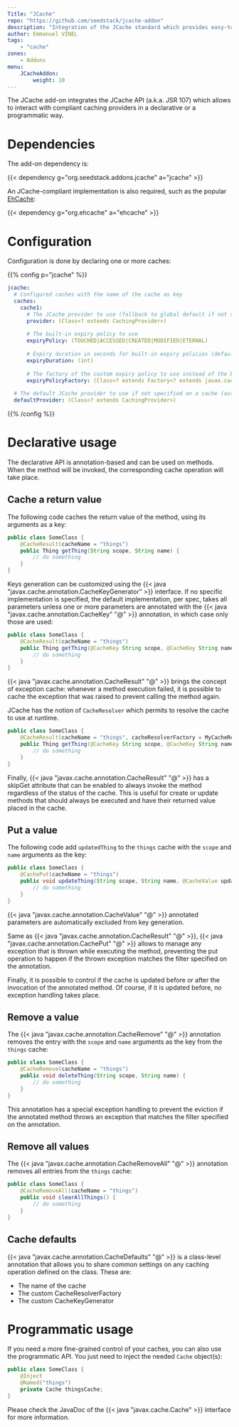 ```yaml
---
Title: "JCache"
repo: "https://github.com/seedstack/jcache-addon"
description: "Integration of the JCache standard which provides easy-to-use applicative caching."
author: Emmanuel VINEL
tags:
    - "cache"
zones:
    - Addons
menu:
    JCacheAddon:
        weight: 10
---
```


The JCache add-on integrates the JCache API (a.k.a. JSR 107) which allows to interact with compliant caching providers
in a declarative or a programmatic way.<!--more-->

# Dependencies

The add-on dependency is:

{{< dependency g="org.seedstack.addons.jcache" a="jcache" >}}

An JCache-compliant implementation is also required, such as the popular [EhCache](http://www.ehcache.org/):

{{< dependency g="org.ehcache" a="ehcache" >}}


# Configuration

Configuration is done by declaring one or more caches:

{{% config p="jcache" %}}
```yaml
jcache:
  # Configured caches with the name of the cache as key
  caches:
    cache1:
      # The JCache provider to use (fallback to global default if not specified)
      provider: (Class<? extends CachingProvider>)
      
      # The built-in expiry policy to use 
      expiryPolicy: (TOUCHED|ACCESSED|CREATED|MODIFIED|ETERNAL)
      
      # Expiry duration in seconds for built-in expiry policies (defaults to 900)
      expiryDuration: (int)
      
      # The factory of the custom expiry policy to use instead of the built-in expiry policy 
      expiryPolicyFactory: (Class<? extends Factory<? extends javax.cache.expiry.ExpiryPolicy>>)
    
  # The default JCache provider to use if not specified on a cache (auto-detected if not specified at all)
  defaultProvider: (Class<? extends CachingProvider>) 
```
{{% /config %}}    

# Declarative usage

The declarative API is annotation-based and can be used on methods. When the method will be invoked, the corresponding
cache operation will take place.

## Cache a return value

The following code caches the return value of the method, using its arguments as a key:

```java
public class SomeClass {
    @CacheResult(cacheName = "things")
    public Thing getThing(String scope, String name) {
        // do something
    }
}
```
    
Keys generation can be customized using the {{< java "javax.cache.annotation.CacheKeyGenerator" >}} interface. If no specific implementation is specified, 
the default implementation, per spec, takes all parameters unless one or more parameters are annotated with the 
{{< java "javax.cache.annotation.CacheKey" "@" >}} annotation, in which case only those are used:
    
```java
public class SomeClass {
    @CacheResult(cacheName = "things")
    public Thing getThing(@CacheKey String scope, @CacheKey String name, Date timestamp) {
        // do something
    }
}
```

{{< java "javax.cache.annotation.CacheResult" "@" >}} brings the concept of exception cache: whenever a method execution failed, 
it is possible to cache the exception that was raised to prevent calling the method again.

JCache has the notion of `CacheResolver` which permits to resolve the cache to use at runtime.
 
```java
public class SomeClass {
    @CacheResult(cacheName = "things", cacheResolverFactory = MyCacheResolverFactory.class)
    public Thing getThing(@CacheKey String scope, @CacheKey String name, Date timestamp) {
        // do something
    }
}
```
    
Finally, {{< java "javax.cache.annotation.CacheResult" "@" >}} has a skipGet attribute that can be enabled to always invoke the method regardless of the status 
of the cache. This is useful for create or update methods that should always be executed and have their returned value 
placed in the cache.

## Put a value

The following code add `updatedThing` to the `things` cache with the `scope` and `name` arguments as the key:

```java
public class SomeClass {
    @CachePut(cacheName = "things")
    public void updateThing(String scope, String name, @CacheValue updatedThing) {
        // do something
    }
}
```

{{< java "javax.cache.annotation.CacheValue" "@" >}} annotated parameters are automatically excluded from key generation.

Same as {{< java "javax.cache.annotation.CacheResult" "@" >}}, {{< java "javax.cache.annotation.CachePut" "@" >}} allows 
to manage any exception that is thrown while executing the method, preventing the put operation to happen if the thrown 
exception matches the filter specified on the annotation.

Finally, it is possible to control if the cache is updated before or after the invocation of the annotated method. Of 
course, if it is updated before, no exception handling takes place.

## Remove a value

The {{< java "javax.cache.annotation.CacheRemove" "@" >}} annotation removes the entry with the `scope` and `name` 
arguments as the key from the `things` cache:

```java
public class SomeClass {
    @CacheRemove(cacheName = "things")
    public void deleteThing(String scope, String name) {
        // do something
    }
}
```

This annotation has a special exception handling to prevent the eviction if the annotated method throws an exception that 
matches the filter specified on the annotation.

## Remove all values

The {{< java "javax.cache.annotation.CacheRemoveAll" "@" >}} annotation removes all entries from the `things` cache:

```java
public class SomeClass {
    @CacheRemoveAll(cacheName = "things")
    public void clearAllThings() {
        // do something
    }
}
```

## Cache defaults

{{< java "javax.cache.annotation.CacheDefaults" "@" >}} is a class-level annotation that allows you to share common 
settings on any caching operation defined on the class. These are:

* The name of the cache
* The custom CacheResolverFactory
* The custom CacheKeyGenerator
    
# Programmatic usage

If you need a more fine-grained control of your caches, you can also use the programmatic API. You just need to inject
the needed `Cache` object(s):

```java
public class SomeClass {
    @Inject 
    @Named("things")
    private Cache thingsCache;
}
```

Please check the JavaDoc of the {{< java "javax.cache.Cache" >}} interface for more information.
